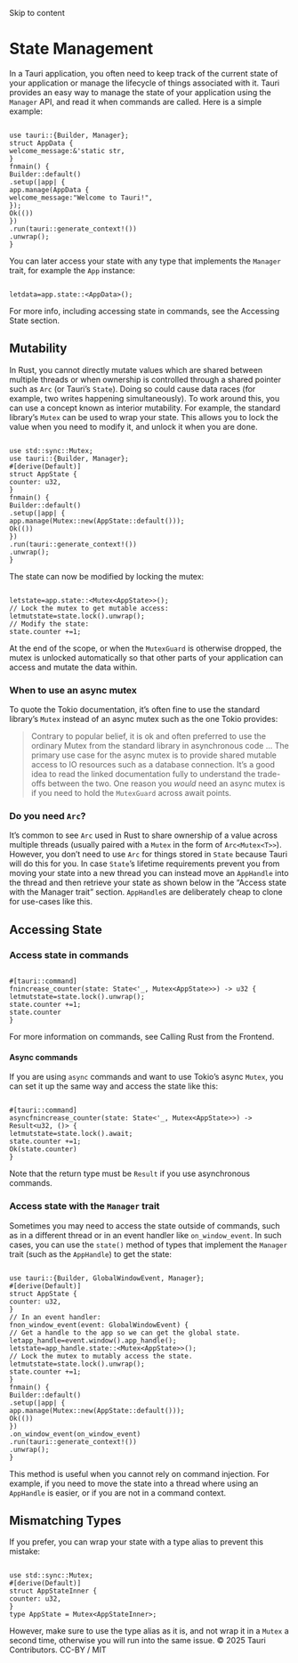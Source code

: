 Skip to content
# State Management
In a Tauri application, you often need to keep track of the current state of your application or manage the lifecycle of things associated with it. Tauri provides an easy way to manage the state of your application using the `Manager` API, and read it when commands are called.
Here is a simple example:
```

use tauri::{Builder, Manager};
struct AppData {
welcome_message:&'static str,
}
fnmain() {
Builder::default()
.setup(|app| {
app.manage(AppData {
welcome_message:"Welcome to Tauri!",
});
Ok(())
})
.run(tauri::generate_context!())
.unwrap();
}

```

You can later access your state with any type that implements the `Manager` trait, for example the `App` instance:
```

letdata=app.state::<AppData>();

```

For more info, including accessing state in commands, see the Accessing State section.
## Mutability
In Rust, you cannot directly mutate values which are shared between multiple threads or when ownership is controlled through a shared pointer such as `Arc` (or Tauri’s `State`). Doing so could cause data races (for example, two writes happening simultaneously).
To work around this, you can use a concept known as interior mutability. For example, the standard library’s `Mutex` can be used to wrap your state. This allows you to lock the value when you need to modify it, and unlock it when you are done.
```

use std::sync::Mutex;
use tauri::{Builder, Manager};
#[derive(Default)]
struct AppState {
counter: u32,
}
fnmain() {
Builder::default()
.setup(|app| {
app.manage(Mutex::new(AppState::default()));
Ok(())
})
.run(tauri::generate_context!())
.unwrap();
}

```

The state can now be modified by locking the mutex:
```

letstate=app.state::<Mutex<AppState>>();
// Lock the mutex to get mutable access:
letmutstate=state.lock().unwrap();
// Modify the state:
state.counter +=1;

```

At the end of the scope, or when the `MutexGuard` is otherwise dropped, the mutex is unlocked automatically so that other parts of your application can access and mutate the data within.
### When to use an async mutex
To quote the Tokio documentation, it’s often fine to use the standard library’s `Mutex` instead of an async mutex such as the one Tokio provides:
> Contrary to popular belief, it is ok and often preferred to use the ordinary Mutex from the standard library in asynchronous code … The primary use case for the async mutex is to provide shared mutable access to IO resources such as a database connection.
It’s a good idea to read the linked documentation fully to understand the trade-offs between the two. One reason you _would_ need an async mutex is if you need to hold the `MutexGuard` across await points.
### Do you need `Arc`?
It’s common to see `Arc` used in Rust to share ownership of a value across multiple threads (usually paired with a `Mutex` in the form of `Arc<Mutex<T>>`). However, you don’t need to use `Arc` for things stored in `State` because Tauri will do this for you.
In case `State`’s lifetime requirements prevent you from moving your state into a new thread you can instead move an `AppHandle` into the thread and then retrieve your state as shown below in the “Access state with the Manager trait” section. `AppHandle`s are deliberately cheap to clone for use-cases like this.
## Accessing State
### Access state in commands
```

#[tauri::command]
fnincrease_counter(state: State<'_, Mutex<AppState>>) -> u32 {
letmutstate=state.lock().unwrap();
state.counter +=1;
state.counter
}

```

For more information on commands, see Calling Rust from the Frontend.
#### Async commands
If you are using `async` commands and want to use Tokio’s async `Mutex`, you can set it up the same way and access the state like this:
```

#[tauri::command]
asyncfnincrease_counter(state: State<'_, Mutex<AppState>>) -> Result<u32, ()> {
letmutstate=state.lock().await;
state.counter +=1;
Ok(state.counter)
}

```

Note that the return type must be `Result` if you use asynchronous commands.
### Access state with the `Manager` trait
Sometimes you may need to access the state outside of commands, such as in a different thread or in an event handler like `on_window_event`. In such cases, you can use the `state()` method of types that implement the `Manager` trait (such as the `AppHandle`) to get the state:
```

use tauri::{Builder, GlobalWindowEvent, Manager};
#[derive(Default)]
struct AppState {
counter: u32,
}
// In an event handler:
fnon_window_event(event: GlobalWindowEvent) {
// Get a handle to the app so we can get the global state.
letapp_handle=event.window().app_handle();
letstate=app_handle.state::<Mutex<AppState>>();
// Lock the mutex to mutably access the state.
letmutstate=state.lock().unwrap();
state.counter +=1;
}
fnmain() {
Builder::default()
.setup(|app| {
app.manage(Mutex::new(AppState::default()));
Ok(())
})
.on_window_event(on_window_event)
.run(tauri::generate_context!())
.unwrap();
}

```

This method is useful when you cannot rely on command injection. For example, if you need to move the state into a thread where using an `AppHandle` is easier, or if you are not in a command context.
## Mismatching Types
If you prefer, you can wrap your state with a type alias to prevent this mistake:
```

use std::sync::Mutex;
#[derive(Default)]
struct AppStateInner {
counter: u32,
}
type AppState = Mutex<AppStateInner>;

```

However, make sure to use the type alias as it is, and not wrap it in a `Mutex` a second time, otherwise you will run into the same issue.
© 2025 Tauri Contributors. CC-BY / MIT
